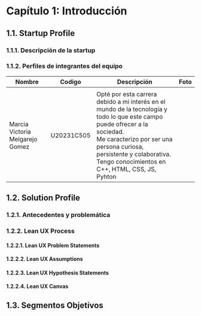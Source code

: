 # Capítulo 1: Introducción
## 1.1. Startup Profile
### 1.1.1. Descripción de la startup
### 1.1.2. Perfiles de integrantes del equipo

|  Nombre     |    Codigo   | Descripción | Foto | 
|--------|---------|---------|--------|
|   |     |  |  |    |
| Marcia Victoria Melgarejo Gomez |  U20231C505   | Opté por esta carrera debido a mi interés en el mundo de la tecnología y todo lo que este campo puede ofrecer a la sociedad. <br> Me caracterizo por ser una persona curiosa, persistente y colaborativa. <br> Tengo conocimientos en C++, HTML, CSS, JS, Pyhton |      |

## 1.2. Solution Profile
### 1.2.1. Antecedentes y problemática
### 1.2.2. Lean UX Process
#### 1.2.2.1. Lean UX Problem Statements
#### 1.2.2.2. Lean UX Assumptions
#### 1.2.2.3. Lean UX Hypothesis Statements
#### 1.2.2.4. Lean UX Canvas
## 1.3. Segmentos Objetivos
